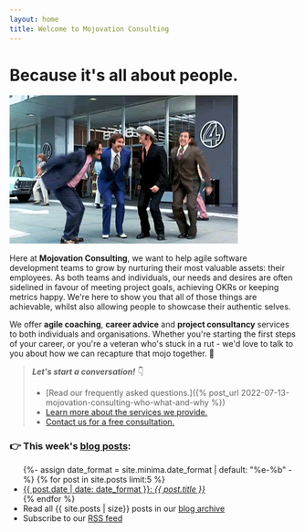 ```yaml
---
layout: home
title: Welcome to Mojovation Consulting
---
```


# Because it's all about people.

![Anchorman - jumping](/assets/img/anchorman.gif)

Here at **Mojovation Consulting**, we want to help agile software development teams to grow by nurturing their most valuable assets: their employees. As both teams and individuals, our needs and desires are often sidelined in favour of meeting project goals, achieving OKRs or keeping metrics happy. We're here to show you that all of those things are achievable, whilst also allowing people to showcase their authentic selves.

We offer **agile coaching**, **career advice** and **project consultancy** services to both individuals and organisations. Whether you're starting the first steps of your career, or you're a veteran who's stuck in a rut - we'd love to talk to you about how we can recapture that mojo together. 🚀

> **_Let's start a conversation!_** 👇  
> * [Read our frequently asked questions.]({% post_url 2022-07-13-mojovation-consulting-who-what-and-why %})
> * [Learn more about the services we provide.](/about.md) 
> * [Contact us for a free consultation.](/about.md#contact)



### 👉 This week's [blog posts](/blog/):

<ul>
{%- assign date_format = site.minima.date_format | default: "%e-%b" -%}
  {% for post in site.posts limit:5 %}
    <li>
      <a href="{{ post.url }}">{{ post.date | date: date_format }}: <i>{{ post.title }}</i></a>
    </li>
  {% endfor %}
  <li>Read all {{ site.posts | size}} posts in our <a href="/blog/">blog archive</a></li>
  <li>Subscribe to our <a href="feed.xml">RSS feed</a></li>
</ul>